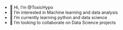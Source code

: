 - 👋 Hi, I’m @ToxicHypo
- 👀 I’m interested in Machine learning and data analysis
- 🌱 I’m currently learning python and data science
- 💞️ I’m looking to collaborate on Data Science projects

<!---
ToxicHypo/ToxicHypo is a ✨ special ✨ repository because its `README.md` (this file) appears on your GitHub profile.
You can click the Preview link to take a look at your changes.
--->
